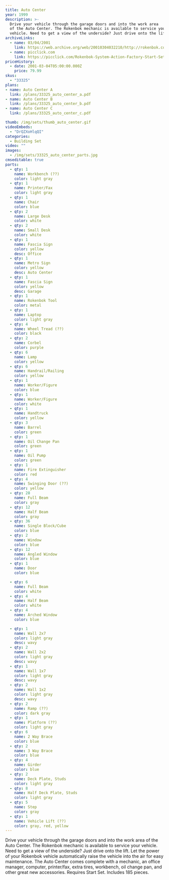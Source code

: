 ```yaml
---
title: Auto Center
year: 1999
description: >-
  Drive your vehicle through the garage doors and into the work area
  of the Auto Center. The Rokenbok mechanic is available to service your
  vehicle. Need to get a view of the underside? Just drive onto the lift.
archiveLinks:
  - name: 03/04/2001
    link: https://web.archive.org/web/20010304032210/http://rokenbok.com/catalog/pd_bs_auto.html
  - name: picclick.com
    link: https://picclick.com/Rokenbok-System-Action-Factory-Start-Set-34120-and-132874795731.html#&gid=1&pid=4
priceHistory:
  - date: 2001-03-04T05:00:00.000Z
    price: 79.99
skus:
  - "33325"
plans:
- name: Auto Center A
  link: /plans/33325_auto_center_a.pdf
- name: Auto Center B
  link: /plans/33325_auto_center_b.pdf
- name: Auto Center C
  link: /plans/33325_auto_center_c.pdf

thumb: /img/sets/thumb_auto_center.gif
videoEmbeds:
  - "DrQZXoHlqQI"
categories:
  - Building Set
video: ""
images:
  - /img/sets/33325_auto_center_parts.jpg
cmseditable: true
parts:
  - qty: 1
    name: Workbench (??)
    color: light gray
  - qty: 1
    name: Printer/Fax
    color: light gray
  - qty: 1
    name: Chair
    color: blue
  - qty: 2
    name: Large Desk
    color: white
  - qty: 2
    name: Small Desk
    color: white
  - qty: 1
    name: Fascia Sign
    color: yellow
    desc: Office
  - qty: 1
    name: Metro Sign
    color: yellow
    desc: Auto Center
  - qty: 1
    name: Fascia Sign
    color: yellow
    desc: Garage
  - qty: 1
    name: Rokenbok Tool
    color: metal
  - qty: 1
    name: Laptop
    color: light gray
  - qty: 4
    name: Wheel Tread (??)
    color: black
  - qty: 2
    name: Corbel
    color: purple
  - qty: 6
    name: Lamp
    color: yellow
  - qty: 6
    name: Handrail/Railing
    color: yellow
  - qty: 1
    name: Worker/Figure
    color: blue
  - qty: 1
    name: Worker/Figure
    color: white
  - qty: 1
    name: Handtruck
    color: yellow
  - qty: 3
    name: Barrel
    color: green
  - qty: 1
    name: Oil Change Pan
    color: green
  - qty: 1
    name: Oil Pump
    color: green
  - qty: 1
    name: Fire Extinguisher
    color: red
  - qty: 4
    name: Swinging Door (??)
    color: yellow
  - qty: 28
    name: Full Beam
    color: gray
  - qty: 12
    name: Half Beam
    color: gray
  - qty: 36
    name: Single Block/Cube
    color: blue
  - qty: 2
    name: Window
    color: blue
  - qty: 12
    name: Angled Window
    color: blue
  - qty: 1
    name: Door
    color: blue

  - qty: 6
    name: Full Beam
    color: white
  - qty: 4
    name: Half Beam
    color: white
  - qty: 4
    name: Arched Window
    color: blue

  - qty: 1
    name: Wall 2x7
    color: light gray
    desc: wavy
  - qty: 2
    name: Wall 2x2
    color: light gray
    desc: wavy
  - qty: 1
    name: Wall 1x7
    color: light gray
    desc: wavy
  - qty: 2
    name: Wall 1x2
    color: light gray
    desc: wavy
  - qty: 2
    name: Ramp (??)
    color: dark gray
  - qty: 1
    name: Platform (??)
    color: light gray
  - qty: 6
    name: 2 Way Brace
    color: blue
  - qty: 2
    name: 3 Way Brace
    color: blue
  - qty: 4
    name: Girder
    color: blue
  - qty: 2
    name: Deck Plate, Studs
    color: light gray
  - qty: 8
    name: Half Deck Plate, Studs
    color: light gray
  - qty: 5
    name: Step
    color: gray
  - qty: 1
    name: Vehicle Lift (??)
    color: gray, red, yellow
---
```

Drive your vehicle through the garage doors and into the work area
  of the Auto Center. The Rokenbok mechanic is available to service your
  vehicle. Need to get a view of the underside? Just drive onto the lift. Let
  the power of your Rokenbok vehicle automatically raise the vehicle into the
  air for easy maintenance. The Auto Center comes complete with a mechanic, an
  office manager, computer, printer/fax, extra tires, workbench, oil change pan, and other great new accessories. Requires Start Set. Includes 185 pieces.
